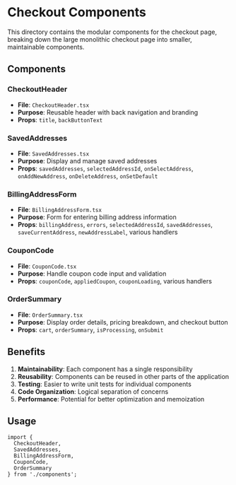 # Checkout Components

This directory contains the modular components for the checkout page, breaking down the large monolithic checkout page into smaller, maintainable components.

## Components

### CheckoutHeader
- **File**: `CheckoutHeader.tsx`
- **Purpose**: Reusable header with back navigation and branding
- **Props**: `title`, `backButtonText`

### SavedAddresses
- **File**: `SavedAddresses.tsx`
- **Purpose**: Display and manage saved addresses
- **Props**: `savedAddresses`, `selectedAddressId`, `onSelectAddress`, `onAddNewAddress`, `onDeleteAddress`, `onSetDefault`

### BillingAddressForm
- **File**: `BillingAddressForm.tsx`
- **Purpose**: Form for entering billing address information
- **Props**: `billingAddress`, `errors`, `selectedAddressId`, `savedAddresses`, `saveCurrentAddress`, `newAddressLabel`, various handlers

### CouponCode
- **File**: `CouponCode.tsx`
- **Purpose**: Handle coupon code input and validation
- **Props**: `couponCode`, `appliedCoupon`, `couponLoading`, various handlers

### OrderSummary
- **File**: `OrderSummary.tsx`
- **Purpose**: Display order details, pricing breakdown, and checkout button
- **Props**: `cart`, `orderSummary`, `isProcessing`, `onSubmit`

## Benefits

1. **Maintainability**: Each component has a single responsibility
2. **Reusability**: Components can be reused in other parts of the application
3. **Testing**: Easier to write unit tests for individual components
4. **Code Organization**: Logical separation of concerns
5. **Performance**: Potential for better optimization and memoization

## Usage

```tsx
import {
  CheckoutHeader,
  SavedAddresses,
  BillingAddressForm,
  CouponCode,
  OrderSummary
} from './components';
``` 
